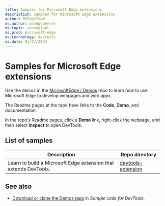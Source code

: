 ```yaml
---
title: Samples for Microsoft Edge extensions
description: Samples for Microsoft Edge extensions.
author: MSEdgeTeam
ms.author: msedgedevrel
ms.topic: conceptual
ms.prod: microsoft-edge
ms.technology: devtools
ms.date: 01/27/2023
---
```

# Samples for Microsoft Edge extensions

Use the demos in the [MicrosoftEdge / Demos](https://github.com/MicrosoftEdge/Demos#readme) repo to learn how to use Microsoft Edge to develop webpages and web apps.

The Readme pages at the repo have links to the **Code**, **Demo**, and documentation.

In the repo's Readme pages, click a **Demo** link, right-click the webpage, and then select **Inspect** to open DevTools.


<!-- ====================================================================== -->
## List of samples

| Description | Repo directory |
|---|---|
| Learn to build a Microsoft Edge extension that extends DevTools. | [devtools-extension](https://github.com/MicrosoftEdge/Demos/tree/main/devtools-extension) |

<!-- 
if add more items, use table header from [List of samples](../devtools-guide-chromium/sample-code/sample-code.md#list-of-samples) in _Sample code for DevTools_
-->


<!-- ====================================================================== -->
## See also

* [Download or clone the Demos repo](../devtools-guide-chromium/sample-code/sample-code.md#download-or-clone-the-demos-repo) in _Sample code for DevTools_.
